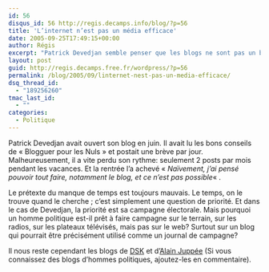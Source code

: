 ```yaml
---
id: 56
disqus_id: 56 http://regis.decamps.info/blog/?p=56
title: 'L’internet n’est pas un média efficace'
date: 2005-09-25T17:49:15+00:00
author: Régis
excerpt: "Patrick Devedjan semble penser que les blogs ne sont pas un bon moyen d'expression, puisqu'il ferme le sien après trois mois d'existence."
layout: post
guid: http://regis.decamps.free.fr/wordpress/?p=56
permalink: /blog/2005/09/linternet-nest-pas-un-media-efficace/
dsq_thread_id:
  - "189256260"
tmac_last_id:
  - ""
categories:
  - Politique
---
```

Patrick Devedjan avait ouvert son blog en juin. Il avait lu les bons conseils de « Blogguer pour les Nuls » et postait une brève par jour. Malheureusement, il a vite perdu son rythme: seulement 2 posts par mois pendant les vacances. Et la rentrée l’a achevé « _Naïvement, j’ai pensé pouvoir tout faire, notamment le blog, et ce n’est pas possible_« . 

Le prétexte du manque de temps est toujours mauvais. Le temps, on le trouve quand le cherche ; c’est simplement une question de priorité. Et dans le cas de Devedjan, la priorité est sa campagne électorale. Mais pourquoi un homme politique est-il prêt à faire campagne sur le terrain, sur les radios, sur les plateaux télévisés, mais pas sur le web? Surtout sur un blog qui pourrait être précisément utilisé comme un journal de campagne?

Il nous reste cependant les blogs de [DSK](http://www.blogdsk.net/) et d’[Alain Juppée](http://www.blogdsk.net/) (Si vous connaissez des blogs d’hommes politiques, ajoutez-les en commentaire).
